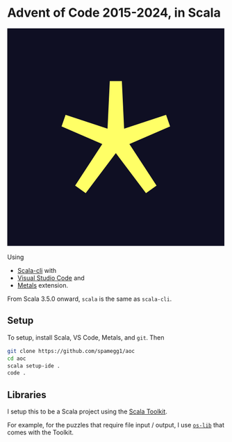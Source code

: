 # Advent of Code 2015-2024, in Scala

![aoc-logo](aoc.png)

Using

- [Scala-cli](https://scala-cli.virtuslab.org/) with
- [Visual Studio Code](https://code.visualstudio.com/) and
- [Metals](https://marketplace.visualstudio.com/items?itemName=scalameta.metals) extension.

From Scala 3.5.0 onward, `scala` is the same as `scala-cli`.

## Setup

To setup, install Scala, VS Code, Metals, and `git`. Then

```bash
git clone https://github.com/spamegg1/aoc
cd aoc
scala setup-ide .
code .
```

## Libraries

I setup this to be a Scala project using the
[Scala Toolkit](https://docs.scala-lang.org/toolkit/introduction.html).

For example, for the puzzles that require file input / output, I use
[`os-lib`](https://docs.scala-lang.org/toolkit/os-read-file.html)
that comes with the Toolkit.
